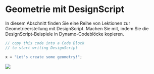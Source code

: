# Geometrie mit DesignScript

In diesem Abschnitt finden Sie eine Reihe von Lektionen zur Geometrieerstellung mit DesignScript. Machen Sie mit, indem Sie die DesignScript-Beispiele in Dynamo-Codeblöcke kopieren.

```js
// copy this code into a Code Block
// to start writing DesignScript

x = "Let's create some geometry!";
```

![](https://github.com/h-iL/ForkedDynamoPrimerReorganized/blob/de/12\_Geometry-with-DesignScript/images/12/CodeBlock.png)
